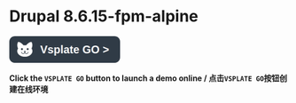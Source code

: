 # Drupal 8.6.15-fpm-alpine

<a href="https://www.vsplate.com/?docker-compose=https://github.com/vsplate/dcenvs/drupal/8.6.15-fpm-alpine"><img alt="VSPLATE GO" src="https://raw.githubusercontent.com/vsplate/images/master/vsgo_btn.png" width="200px"></a>

**Click the `VSPLATE GO` button to launch a demo online / 点击`VSPLATE GO`按钮创建在线环境**